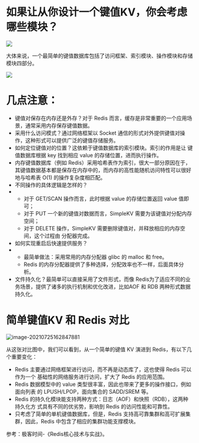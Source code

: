 # 如果让从你设计一个键值KV，你会考虑哪些模块？

![](https://cdn.jsdelivr.net/gh/rongweihe/ImageHost01/Redis%E6%A0%B8%E5%BF%83%E5%8E%9F%E7%90%86%E5%92%8C%E5%AE%9E%E6%88%98-%E4%BB%8E%E9%9B%B6%E8%AE%BE%E8%AE%A1%E4%B8%80%E4%B8%AA%E9%94%AE%E5%80%BC%E6%95%B0%E6%8D%AE%E5%BA%93.png)

大体来说，一个最简单的键值数据库包括了访问框架、索引模块、操作模块和存储模块四部分。

![](https://cdn.jsdelivr.net/gh/rongweihe/ImageHost01/redis-键值数据库.png)



# 几点注意：

- 键值对保存在内存还是外存？对于 Redis 而言，缓存是非常重要的一个应用场景，通常采用内存保存键值数据。
- 采用什么访问模式？通过网络框架以 Socket 通信的形式对外提供键值对操作，这种形式可以提供广泛的键值存储服务。
- 如何定位键值对的位置？这依赖于键值数据库的索引模块。索引的作用是让 键值数据库根据 key 找到相应 value 的存储位置，进而执行操作。
- 内存键值数据库（例如 Redis）采用哈希表作为索引，很大一部分原因在于， 其键值数据基本都是保存在内存中的，而内存的高性能随机访问特性可以很好地与哈希表 O(1) 的操作复杂度相匹配。
- 不同操作的具体逻辑是怎样的？
- - 对于 GET/SCAN 操作而言，此时根据 value 的存储位置返回 value 值即可；
  - 对于 PUT 一个新的键值对数据而言，SimpleKV 需要为该键值对分配内存空间；
  - 对于 DELETE 操作，SimpleKV 需要删除键值对，并释放相应的内存空间，这个过程由 分配器完成。
- 如何实现重启后快速提供服务？
- - 最简单做法：采用常用的内存分配器 glibc 的 malloc 和 free。
  - Redis 的内存分配器提供了多种选择，分配效率也不一样，后面具体分析。
- 文件持久化？最简单可以直接采用了文件形式，而像 Redis为了适应不同的业务场景，提供了诸多的执行机制和优化改进，比如AOF 和 RDB 两种形式数据持久化。

# 简单键值KV 和 Redis 对比

![image-20210725162847881](https://cdn.jsdelivr.net/gh/rongweihe/ImageHost01/redis-duibi.png)

从这张对比图中，我们可以看到，从一个简单的键值 KV 演进到 Redis，有以下几个重要变化：

- Redis 主要通过网络框架进行访问，而不再是动态库了，这也使得 Redis 可以作为一个 基础性的网络服务进行访问，扩大了 Redis 的应用范围。
- Redis 数据模型中的 value 类型很丰富，因此也带来了更多的操作接口，例如面向列表 的 LPUSH/LPOP，面向集合的 SADD/SREM 等。
- Redis 的持久化模块能支持两种方式：日志（AOF）和快照（RDB），这两种持久化方 式具有不同的优劣势，影响到 Redis 的访问性能和可靠性。
-  只考虑了简单的单机键值数据库，但是，Redis 支持高可靠集群和高可扩展集 群，因此，Redis 中包含了相应的集群功能支撑模块。

参考：极客时间-《Redis核心技术与实战》。